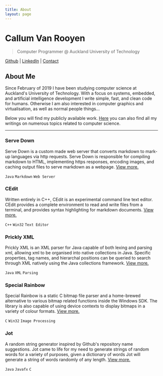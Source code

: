 ```yaml
---
title: About
layout: page
---
```


# Callum Van Rooyen
> Computer Programmer @ Auckland University of Technology

[Github](https://github.com/cvr-skidz) | 
[LinkedIn](https://linkedin.com/in/callum-v-14822318b/) | 
[Contact](mailto:callum.cvr@gmail.com) 

## About Me
Since February of 2019 I have been studying computer science at Auckland's University of Technology. With a focus on systems, embedded, and artificial intelligence development I write simple, fast, and clean code for humans. Otherwise I am also interested in computer graphics and virtualisation, as well as normal people things...

Below you will find my publicly available work. [Here](README) you can also find all my writings on numerous topics related to computer science. 

---

### Serve Down
Serve Down is a custom made web server that converts markdown to mark-up languages via http requests. Serve Down is responsible for compiling markdown to HTML, implementing https responses, encoding images, and caching output files to serve markdown as a webpage. [View more.](https://github.com/cvr-skidz/ServeDown)    

`Java` `Markdown` `Web Server`

### CEdit
Written entirely in C++, CEdit is an experimental command line text editor. CEdit provides a complete environment to read and write files from a terminal, and provides syntax highlighting for markdown documents. [View more.](https://github.com/cvr-skidz/cedit) 

`C++` `Win32` `Text Editor`

### Prickly XML
Prickly XML is an XML parser for Java capable of both lexing and parsing xml, allowing xml to be organised into native collections in Java. Specific properties, tag names, and hierarchal positions can be queried to search through XML natively using the Java collections framework. [View more.](https://github.com/cvr-skidz/pricklyXML)

`Java` `XML` `Parsing`


### Special Rainbow
Special Rainbow is a static C bitmap file parser and a home-brewed alternative to various bitmap related functions inside the Windows SDK. The library is also capable of using device contexts to display bitmaps in a variety of colour formats. [View more.](https://github.com/cvr-skidz/special-rainbow)

`C` `Win32` `Image Processing`

### Jot
A random string generator inspired by Github's repository name suggestions. Jot came to life for my need to generate strings of random words for a variety of purposes, given a dictionary of words Jot will generate a string of words randomly of any length. [View more.](https://github.com/cvr-skidz/jot)

`Java` `Javafx` `C`

